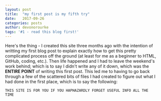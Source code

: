```yaml
---
layout: post
title:  "my first post is my fifth try"
date:   2017-09-26
categories: posts
author: devonorourke
tags: '#1 - read this blog first!'
---
```

Here's the thing - I created this site three months ago with the intention of writting my first blog post to explain exactly how to get this pretty complicated process off the ground (at least for me as a beginner to HTML, GitHub, coding, etc.). Then life happened and I had to leave the weekend's work behind; which is to say I didn't write any of it down, which was the **ENTIRE POINT** of writing this first post.  This led me to having to go back through a few of the scattered bits of files I had created to figure out what I had done in the first place, which is to say the following:  

`THIS SITE IS FOR YOU IF YOU HAPHAZARDLY FORGET USEFUL INFO ALL THE TIME` 
